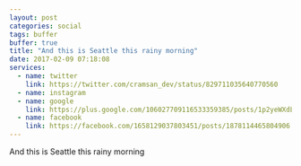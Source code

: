 ```yaml
---
layout: post
categories: social
tags: buffer
buffer: true
title: "And this is Seattle this rainy morning"
date: 2017-02-09 07:18:08
services: 
  - name: twitter
    link: https://twitter.com/cramsan_dev/status/829711035640770560
  - name: instagram
  - name: google
    link: https://plus.google.com/106027709116533359385/posts/1p2yeWXdL3q
  - name: facebook
    link: https://facebook.com/1658129037803451/posts/1878114465804906
---
```


And this is Seattle this rainy morning
